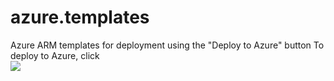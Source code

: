 # azure.templates

Azure ARM templates for deployment using the "Deploy to Azure" button
To deploy to Azure, click  
<a href="https://portal.azure.com/#create/Microsoft.Template/uri/https%3A%2F%2Fraw.githubusercontent.com%2FMangoYellow%2Fazure.templates%2Fmaster%2Fcreate-storage-account.json" target="_blank">
    <img src="https://aka.ms/deploytoazurebutton"/>
</a>
